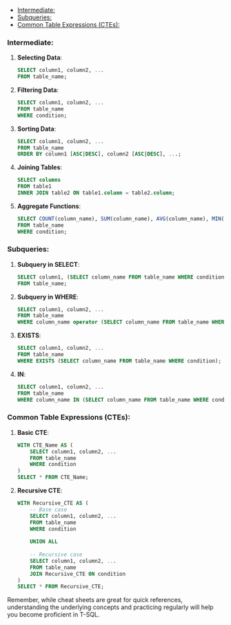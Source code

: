 - [Intermediate:](#intermediate)
- [Subqueries:](#subqueries)
- [Common Table Expressions (CTEs):](#common-table-expressions-ctes)

### Intermediate:

1. **Selecting Data**: 
   ```sql
   SELECT column1, column2, ...
   FROM table_name;
   ```

2. **Filtering Data**:
   ```sql
   SELECT column1, column2, ...
   FROM table_name
   WHERE condition;
   ```

3. **Sorting Data**:
   ```sql
   SELECT column1, column2, ...
   FROM table_name
   ORDER BY column1 [ASC|DESC], column2 [ASC|DESC], ...;
   ```

4. **Joining Tables**:
   ```sql
   SELECT columns
   FROM table1
   INNER JOIN table2 ON table1.column = table2.column;
   ```

5. **Aggregate Functions**:
   ```sql
   SELECT COUNT(column_name), SUM(column_name), AVG(column_name), MIN(column_name), MAX(column_name)
   FROM table_name
   WHERE condition;
   ```

### Subqueries:

1. **Subquery in SELECT**:
   ```sql
   SELECT column1, (SELECT column_name FROM table_name WHERE condition) AS new_column
   FROM table_name;
   ```

2. **Subquery in WHERE**:
   ```sql
   SELECT column1, column2, ...
   FROM table_name
   WHERE column_name operator (SELECT column_name FROM table_name WHERE condition);
   ```

3. **EXISTS**:
   ```sql
   SELECT column1, column2, ...
   FROM table_name
   WHERE EXISTS (SELECT column_name FROM table_name WHERE condition);
   ```

4. **IN**:
   ```sql
   SELECT column1, column2, ...
   FROM table_name
   WHERE column_name IN (SELECT column_name FROM table_name WHERE condition);
   ```

### Common Table Expressions (CTEs):

1. **Basic CTE**:
   ```sql
   WITH CTE_Name AS (
       SELECT column1, column2, ...
       FROM table_name
       WHERE condition
   )
   SELECT * FROM CTE_Name;
   ```

2. **Recursive CTE**:
   ```sql
   WITH Recursive_CTE AS (
       -- Base case
       SELECT column1, column2, ...
       FROM table_name
       WHERE condition
       
       UNION ALL
       
       -- Recursive case
       SELECT column1, column2, ...
       FROM table_name
       JOIN Recursive_CTE ON condition
   )
   SELECT * FROM Recursive_CTE;
   ```

Remember, while cheat sheets are great for quick references, understanding the underlying concepts and practicing regularly will help you become proficient in T-SQL.